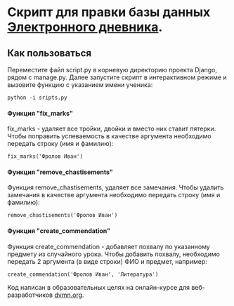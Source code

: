 # Скрипт для правки базы данных [Электронного дневника](https://github.com/devmanorg/e-diary/tree/master).

## Как пользоваться
Переместите файл script.py в корневую директорию проекта Django, рядом с manage.py. Далее запустите скрипт в интерактивном режиме и вызовите функцию c указанием имени ученика:
```
python -i sripts.py
```

#### Функция "fix_marks"
fix_marks - удаляет все тройки, двойки и вместо них ставит пятерки. Чтобы поправить успеваемость в качестве аргумента необходимо передать строку (имя и фамилию):
```
fix_marks('Фролов Иван')
```

#### Функция "remove_chastisements"
Функция remove_chastisements, удаляет все замечания. Чтобы удалить замечания в качестве аргумента необходимо передать строку (имя и фамилию):
```
remove_chastisements('Фролов Иван')
```

#### Функция "create_commendation"
Функция create_commendation - добавляет похвалу по указанному предмету из случайного урока. Чтобы добавить похвалу, необходимо передать 2 аргумента (в виде строки) ФИО и предмет, например:
```
create_commendation('Фролов Иван', 'Литература')
```

Код написан в образовательных целях на онлайн-курсе для веб-разработчиков [dvmn.org](https://dvmn.org/).